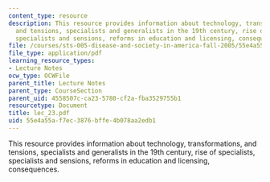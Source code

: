 ```yaml
---
content_type: resource
description: This resource provides information about technology, transformations,
  and tensions, specialists and generalists in the 19th century, rise of specialists,
  specialists and sensions, reforms in education and licensing, consequences.
file: /courses/sts-005-disease-and-society-in-america-fall-2005/55e4a55af7ec3876bffe4b078aa2edb1_lec_23.pdf
file_type: application/pdf
learning_resource_types:
- Lecture Notes
ocw_type: OCWFile
parent_title: Lecture Notes
parent_type: CourseSection
parent_uid: 4558507c-ca23-5780-cf2a-fba3529755b1
resourcetype: Document
title: lec_23.pdf
uid: 55e4a55a-f7ec-3876-bffe-4b078aa2edb1
---
```

This resource provides information about technology, transformations, and tensions, specialists and generalists in the 19th century, rise of specialists, specialists and sensions, reforms in education and licensing, consequences.

